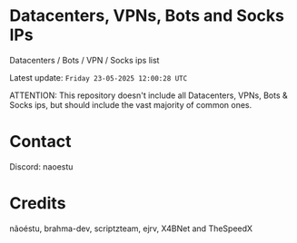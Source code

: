 # Datacenters, VPNs, Bots and Socks IPs
 
Datacenters / Bots / VPN / Socks ips list

Latest update: `Friday 23-05-2025 12:00:28 UTC` 

ATTENTION: This repository doesn't include all Datacenters, VPNs, Bots & Socks ips, 
but should include the vast majority of common ones.

# Contact
Discord: naoestu

# Credits
nãoéstu, brahma-dev, scriptzteam, ejrv, X4BNet and TheSpeedX
